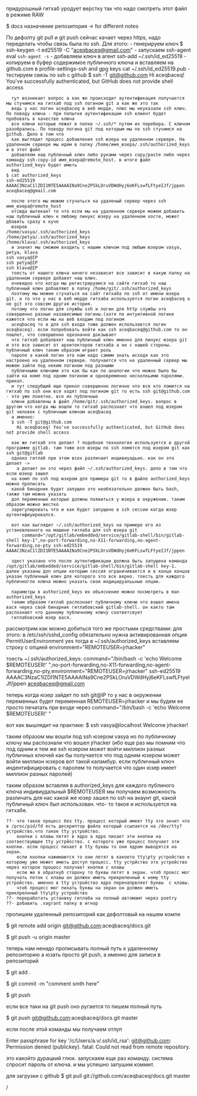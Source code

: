 придурошный гитхаб уродует верстку так что надо смотреть этот файл в режиме RAW


$ docs
назначение репозитория -> for different notes



По дефолту git pull и git push сейчас качает через https, надо переделать чтобы связь была по ssh.
Для этого:
    - генерируем ключ
      $ ssh-keygen -t ed25519 -C "aceqbaceq@gmail.com"
    - запускаем ssh-agent
      eval `ssh-agent -s`
    - добавляем ключ в агент
      ssh-add ~/.ssh/id_ed25519
    - копируем в буфер содержимое публичного ключа и вставляем на github.com в  profile-settings-ssh and gpg keys
      cat ~/.ssh/id_ed25519.pub
    - тестируем связь по ssh с github
      $ ssh -T git@github.com
        Hi aceqbaceq! You've successfully authenticated, but GitHub does not provide shell access

      тут возникает вопрос а как же происходит аутентификация получается мы стучимся на гитхаб под ssh логином git а как же это так 
      ведь у нас логин aceqbaceq в веб морде, плюс мы неуказали ssh ключ. По поводу ключа - при попытке аутентификации ssh клиент будет пробовать в качестве ключа
      все ключи которые лежат в папке ~/.ssh/* путем их перебора. С ключом разобрались. По поводу логина git под которым мы по ssh стучимся на github. Дело в том что
      как выглядит процесс добавления ssh юзера на удаленном сервере. На удаленном сервере мы идем в папку /home/имя_юзера/.ssh/authorized_keys  и в этот файл 
      добавляем наш публичный ключ либо руками через copy/paste либо через команду ssh-copy-id имя_юзера@remote_host. в итоге файл authorized_keys будет иметь
      вид
	$ cat authorized_keys 
	ssh-ed25519 AAAAC3NzaC1lZDI1NTE5AAAAINa9Cne2PSkLOruVDWdHyj6eKFLswfLFtyeIJf/jppen aceqbaceq@gmail.com

      после этого мы можем стучаться на удаленый сервер через ssh имя_юзера@remote_host
      отсюда вытекает то что если мы на удаленном сервере можем добавить наш публичный ключ к любому линукс юзеру на удаленном хосте, может дбавить сразу к куче 
      юзеров 
	/home/vasya/.ssh/authorized_keys
	/home/petya/.ssh/authorized_keys
	/home/klava/.ssh/authorized_keys
      и значит мы сможем входить с нашим ключом под любым юзером vasya, petya, klava
	ssh vasya@IP
	ssh petya@IP
	ssh klava@IP
      тоесть от нашего ключа ничего независит все зависит в какую папку на удаленном сервере добавят наш ключ.
      очевидно что когда мы регистрируемся на сайте гитхаб то наш публичный ключ добавляют в папку /home/git/.ssh/authorized_keys
      поэтому мы можем стучаться на сайт гитхаба по ssh от имени юзера git. а то что у нас в веб морде гитхаба используется логин aceqbaceq а не git это совсем другая история.
      потому что логин для службы ssh и логин для http службы это совершенно разные назависимые логины.(хотя по интуитивной логике кажется что если мы на веб входим под логином
      aceqbaceq то и для ssh входа тоже должен использовтся логин aceqbaceq). если попробовать войти как ssh aceqbaceq@github.com то он пошлет, что совершенно однзначно докзывает
      что гитхаб добалвяет наш публичный ключ именно для линукс юзера git и это все зависит от архитекторов гитхаба а не с нашей стороны. публичный ключ таким образом играет роль
      пароля а какой логин это нам надо самим знать исходя как это настроено на удаленном сервере. получается что на удаленный сервер мы можем зайти под неким логином под разными
      публичными ключами это как бы как по аналогии что можно было бы зайти на комп под одним логином и одновременно несколкьими паролями. прикол. 
      и тут следубщий еще прикол совершенно логично что все кто ломится на гитхаб по ssh они все ходят под логином git то есть ssh git@github.com - это уже понятно. все их публичные
      ключи добавлены в файл /home/git/.ssh/authorized_keys. вопрос в другом что когда мы вошли то гитхаб распознает что вошел под юзером git человек с публичным ключом aceqbaceq
      а именно:
      $ ssh -T git@github.com
        Hi aceqbaceq! You've successfully authenticated, but GitHub does not provide shell access

      как же гитхаб это делает ? подобная технология используется в другой программе gitlab. там тоже все юзеры по ssh ломятся под юзером git как ssh git@gitlab
      однако гитлаб при этом всех различает индивиуадьно. как он это делает -> 
	    а делает он это через файл ~/.ssh/authorized_keys. дело в том что если юзеор зашел 
      на комп по ssh под юзером для примера git то в файле authorized_keys можно прописать
      какой бинарник будет запущен это необязательно должен быть bash, также там можно указать
      доп переменные которые должны появиться у юзера в окружении. таким образом можно жестко
      зарегулировать что и как будет запущено в ssh сессии когда юзер аутентифиуировался.

      вот как выглядит ~/.ssh/authorized_keys на примере его из установленного на машине гитлаба для ssh юзера git 
          command="/opt/gitlab/embedded/service/gitlab-shell/bin/gitlab-shell key-1",no-port-forwarding,no-X11-forwarding,no-agent-forwarding,no-pty ssh-ed25519 AAAAC3NzaC1lZDI1NTE5AAAAINa9Cne2PSkLOruVDWdHyj6eKFLswfLFtyeIJf/jppen

      здест указано что после аутентификации должна быть запущена команда /opt/gitlab/embedded/service/gitlab-shell/bin/gitlab-shell key-1. далее указаны доп опции которым сессия ограничивается и в конце концов указан публичный ключ для которого это все верно. тоесть для каждого публичногло ключа можно указать свои индицидуалььные опции.

      параметры в authorized_keys их обьяснение можно посмотреть в man authorized_keys
      таким образом гитлаб распознает публичному ключю что вошел имена вася через свой бинарник гитлабовский gitlab-shell. он както там распознает что данному публичному ключу соответсвует 
      гитлабовский юзер вася.

рассмотрим как можно добиться того же простыми средствами:
для этого:
  в /etc/ssh/sshd_config 
обязательно нужна активированная опция 
    PermitUserEnvironment yes
тогда 
  в ~/.ssh/authorized_keys 
вставляем строку c опцией environment="REMOTEUSER=jrhacker"

тоесть ~/.ssh/authorized_keys:
    command="/bin/bash -c 'echo Welcome $REMOTEUSER!' ",no-port-forwarding,no-X11-forwarding,no-agent-forwarding,no-pty,environment="REMOTEUSER=jrhacker" ssh-ed25519 AAAAC3NzaC1lZDI1NTE5AAAAINa9Cne2PSkLOruVDWdHyj6eKFLswfLFtyeIJf/jppen aceqbaceq@gmail.com


теперь когда юзер зайдет по ssh git@IP то у нас в окружении переменных будет переменная
  REMOTEUSER=jrhacker
и мы будем ее просто печатать при входе через 
  command="/bin/bash -c 'echo Welcome $REMOTEUSER!' "

вот как вышлядит на практике:
  $ ssh vasya@localhost
    Welcome jrhacker!

таким образом мы вошли под ssh юзером vasya но по публичному ключу мы распознали что вошел jrhacker
(ибо еще раз мы помним что под одним и тем же ssh юзером может войти миллион разных публичных ключей как бы получается что под одним юзером может войти миллион юзеров вот такой каламбур. если публичный ключ индентифицировать с паролем то получается что один юзер имеет миллион разных паролей)


таким образом вставляя в authorized_keys для каждого публиного ключа индивиудальный $REMOTEUSER
мы получаем возможность различать для нас какой же юзер зашел по ssh на акаунт git, какой 
публичный ключ был использован. что- то такое и используется на гитхабе.



	??- что такое процесс без tty. процесс который имеет tty это знчит что в /proc/pid/fd есть дескриптор файла который ссылается на /dev/tty? устройство.что такое tty устройство.
		кнопки с клавы летят в ядро а ядро пихает эти кнопки на соотвествующее tty устрйоство. с которого уже процесс получает эти кнопки. если процесс пихает в tty буквы то они ядром выводятся на экран. 
	    если кнопки нажимаются то они летят в какоето tty\pty устройство к которому уже может иметь доступ процесс. tty устрйство это устройство через которое процесс получает кнопки с клавы
	    если же в обратнуб сторону то буквы летят в экран. чтоб проесс мог получать поток с клавы он должен иметь прикрепенный к нему tty устройство. именно в tty устройство ядро перенапрвляет буквы  с клавы.
	    чтоб процесс мог пихать буквы на экран он должен иметь приклрелнный tty\pty устройство
	??- переработать устаовку гитлаба на полный автомамт через poetry
	??- добавить .vagrant папку в игнор









пропишем удаленный репозиторий как дефолтовый на нашем компе

$ git remote add origin git@github.com:aceqbaceq/docs.git

$ git push -u origin master

теперь нам ненадо прописывать полный путь к удаленному репозиторию 
а юзать просто git push, а именно для записи в репозиторий

$ git add .

$ git commit -m "comment smth here"

$ git push

если все таки на git push оно ругается то пишем полный путь

$ git push git@github.com:aceqbaceq/docs.git master

если после этой команды мы получаем отлуп

Enter passphrase for key '/c/Users/a.v/.ssh/id_rsa':
git@github.com: Permission denied (publickey).
fatal: Could not read from remote repository.

это какойто дурацкий глюк. запускаем еще раз команду. система спросит пароль от ключа. и мы успешно запушим коммит.

для загрузки с github
$ git pull git://github.com/aceqbaceq/docs.git master


/

